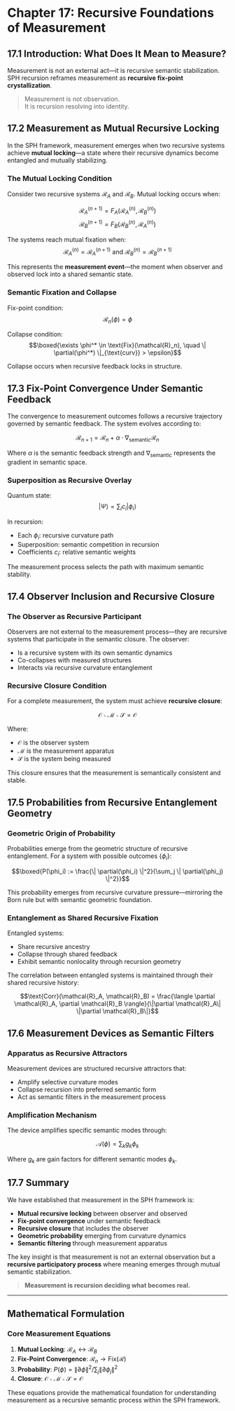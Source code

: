 # Chapter 17: Recursive Foundations of Measurement

## 17.1 Introduction: What Does It Mean to Measure?

Measurement is not an external act—it is recursive semantic stabilization. SPH recursion reframes measurement as **recursive fix-point crystallization**.

> Measurement is not observation.  
> It is recursion resolving into identity.

## 17.2 Measurement as Mutual Recursive Locking

In the SPH framework, measurement emerges when two recursive systems achieve **mutual locking**—a state where their recursive dynamics become entangled and mutually stabilizing.

### The Mutual Locking Condition

Consider two recursive systems $\mathcal{R}_A$ and $\mathcal{R}_B$. Mutual locking occurs when:

$$\mathcal{R}_A^{(n+1)} = F_A(\mathcal{R}_A^{(n)}, \mathcal{R}_B^{(n)})$$
$$\mathcal{R}_B^{(n+1)} = F_B(\mathcal{R}_B^{(n)}, \mathcal{R}_A^{(n)})$$

The systems reach mutual fixation when:
$$\mathcal{R}_A^{(n)} = \mathcal{R}_A^{(n+1)} \text{ and } \mathcal{R}_B^{(n)} = \mathcal{R}_B^{(n+1)}$$

This represents the **measurement event**—the moment when observer and observed lock into a shared semantic state.

### Semantic Fixation and Collapse

Fix-point condition:
$$\mathcal{R}_n(\phi) = \phi$$

Collapse condition:
$$\boxed{\exists \phi^* \in \text{Fix}(\mathcal{R}_n), \quad \| \partial(\phi^*) \|_{\text{curv}} > \epsilon}$$

Collapse occurs when recursive feedback locks in structure.

## 17.3 Fix-Point Convergence Under Semantic Feedback

The convergence to measurement outcomes follows a recursive trajectory governed by semantic feedback. The system evolves according to:

$$\mathcal{R}_{n+1} = \mathcal{R}_n + \alpha \cdot \nabla_{\text{semantic}} \mathcal{R}_n$$

Where $\alpha$ is the semantic feedback strength and $\nabla_{\text{semantic}}$ represents the gradient in semantic space.

### Superposition as Recursive Overlay

Quantum state:
$$|\Psi\rangle = \sum_i c_i |\phi_i\rangle$$

In recursion:
- Each $\phi_i$: recursive curvature path
- Superposition: semantic competition in recursion
- Coefficients $c_i$: relative semantic weights

The measurement process selects the path with maximum semantic stability.

## 17.4 Observer Inclusion and Recursive Closure

### The Observer as Recursive Participant

Observers are not external to the measurement process—they are recursive systems that participate in the semantic closure. The observer:

- Is a recursive system with its own semantic dynamics
- Co-collapses with measured structures
- Interacts via recursive curvature entanglement

### Recursive Closure Condition

For a complete measurement, the system must achieve **recursive closure**:

$$\mathcal{O} \circ \mathcal{M} \circ \mathcal{S} = \mathcal{O}$$

Where:
- $\mathcal{O}$ is the observer system
- $\mathcal{M}$ is the measurement apparatus
- $\mathcal{S}$ is the system being measured

This closure ensures that the measurement is semantically consistent and stable.

## 17.5 Probabilities from Recursive Entanglement Geometry

### Geometric Origin of Probability

Probabilities emerge from the geometric structure of recursive entanglement. For a system with possible outcomes $\{\phi_i\}$:

$$\boxed{P(\phi_i) := \frac{\| \partial(\phi_i) \|^2}{\sum_j \| \partial(\phi_j) \|^2}}$$

This probability emerges from recursive curvature pressure—mirroring the Born rule but with semantic geometric foundation.

### Entanglement as Shared Recursive Fixation

Entangled systems:
- Share recursive ancestry
- Collapse through shared feedback
- Exhibit semantic nonlocality through recursion geometry

The correlation between entangled systems is maintained through their shared recursive history:

$$\text{Corr}(\mathcal{R}_A, \mathcal{R}_B) = \frac{\langle \partial \mathcal{R}_A, \partial \mathcal{R}_B \rangle}{\|\partial \mathcal{R}_A\| \|\partial \mathcal{R}_B\|}$$

## 17.6 Measurement Devices as Semantic Filters

### Apparatus as Recursive Attractors

Measurement devices are structured recursive attractors that:
- Amplify selective curvature modes
- Collapse recursion into preferred semantic form
- Act as semantic filters in the measurement process

### Amplification Mechanism

The device amplifies specific semantic modes through:

$$\mathcal{A}(\phi) = \sum_k g_k \phi_k$$

Where $g_k$ are gain factors for different semantic modes $\phi_k$.

## 17.7 Summary

We have established that measurement in the SPH framework is:

- **Mutual recursive locking** between observer and observed
- **Fix-point convergence** under semantic feedback
- **Recursive closure** that includes the observer
- **Geometric probability** emerging from curvature dynamics
- **Semantic filtering** through measurement apparatus

The key insight is that measurement is not an external observation but a **recursive participatory process** where meaning emerges through mutual semantic stabilization.

> **Measurement is recursion deciding what becomes real.**

---

## Mathematical Formulation

### Core Measurement Equations

1. **Mutual Locking**: $\mathcal{R}_A \leftrightarrow \mathcal{R}_B$
2. **Fix-Point Convergence**: $\mathcal{R}_n \rightarrow \text{Fix}(\mathcal{R})$
3. **Probability**: $P(\phi) = \|\partial \phi\|^2 / \sum_j \|\partial \phi_j\|^2$
4. **Closure**: $\mathcal{O} \circ \mathcal{M} \circ \mathcal{S} = \mathcal{O}$

These equations provide the mathematical foundation for understanding measurement as a recursive semantic process within the SPH framework.